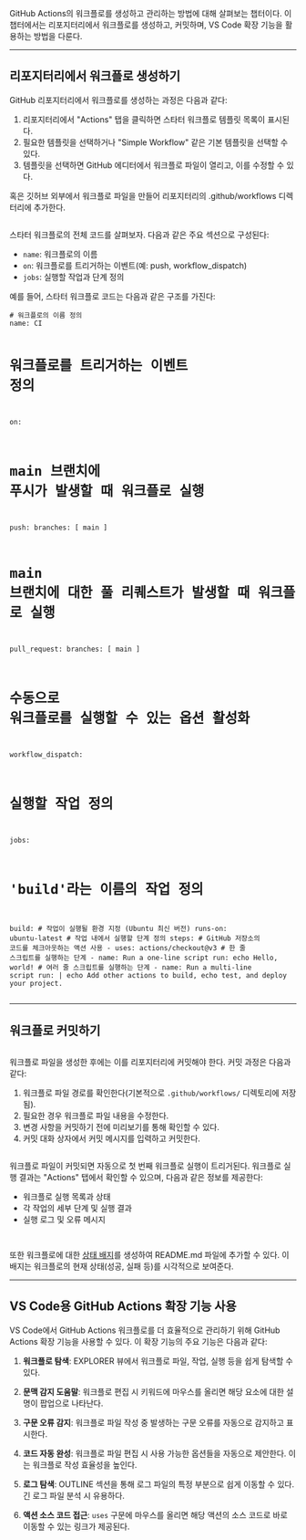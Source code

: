 <p>GitHub Actions의 워크플로를 생성하고 관리하는 방법에 대해 살펴보는 챕터이다. 이 챕터에서는 리포지터리에서 워크플로를 생성하고, 커밋하며, VS Code 확장 기능을 활용하는 방법을 다룬다.</p>
<hr />
<h2 id="리포지터리에서-워크플로-생성하기">리포지터리에서 워크플로 생성하기</h2>
<p>GitHub 리포지터리에서 워크플로를 생성하는 과정은 다음과 같다:</p>
<ol>
<li>리포지터리에서 &quot;Actions&quot; 탭을 클릭하면 스타터 워크플로 템플릿 목록이 표시된다.</li>
<li>필요한 템플릿을 선택하거나 &quot;Simple Workflow&quot; 같은 기본 템플릿을 선택할 수 있다.</li>
<li>템플릿을 선택하면 GitHub 에디터에서 워크플로 파일이 열리고, 이를 수정할 수 있다.</li>
</ol>
<p>혹은 깃허브 외부에서 워크플로 파일을 만들어 리포지터리의 .github/workflows 디렉터리에 추가한다.</p>
<p><img alt="" src="https://velog.velcdn.com/images/ekdeon/post/20e35383-ad79-4f7f-a9e2-8af58fc209aa/image.png" /></p>
<p>스타터 워크플로의 전체 코드를 살펴보자. 다음과 같은 주요 섹션으로 구성된다:</p>
<ul>
<li><code>name</code>: 워크플로의 이름</li>
<li><code>on</code>: 워크플로를 트리거하는 이벤트(예: push, workflow_dispatch)</li>
<li><code>jobs</code>: 실행할 작업과 단계 정의</li>
</ul>
<p>예를 들어, 스타터 워크플로 코드는 다음과 같은 구조를 가진다:</p>
<pre><code class="language-yaml"># 워크플로의 이름 정의
name: CI

# 워크플로를 트리거하는 이벤트 정의
on:
  # main 브랜치에 푸시가 발생할 때 워크플로 실행
  push:
    branches: [ main ]
  # main 브랜치에 대한 풀 리퀘스트가 발생할 때 워크플로 실행
  pull_request:
    branches: [ main ]
  # 수동으로 워크플로를 실행할 수 있는 옵션 활성화
  workflow_dispatch:

# 실행할 작업 정의
jobs:
  # 'build'라는 이름의 작업 정의
  build:
    # 작업이 실행될 환경 지정 (Ubuntu 최신 버전)
    runs-on: ubuntu-latest
    # 작업 내에서 실행할 단계 정의
    steps:
      # GitHub 저장소의 코드를 체크아웃하는 액션 사용
      - uses: actions/checkout@v3
      # 한 줄 스크립트를 실행하는 단계
      - name: Run a one-line script
        run: echo Hello, world!
      # 여러 줄 스크립트를 실행하는 단계
      - name: Run a multi-line script
        run: |
          echo Add other actions to build,
          echo test, and deploy your project.
</code></pre>
<hr />
<h2 id="워크플로-커밋하기">워크플로 커밋하기</h2>
<p><img alt="" src="https://velog.velcdn.com/images/ekdeon/post/0a60ee07-6b35-4944-86e7-8c2326d71c83/image.png" /></p>
<p>워크플로 파일을 생성한 후에는 이를 리포지터리에 커밋해야 한다. 커밋 과정은 다음과 같다:</p>
<ol>
<li>워크플로 파일 경로를 확인한다(기본적으로 <code>.github/workflows/</code> 디렉토리에 저장됨).</li>
<li>필요한 경우 워크플로 파일 내용을 수정한다.</li>
<li>변경 사항을 커밋하기 전에 미리보기를 통해 확인할 수 있다.</li>
<li>커밋 대화 상자에서 커밋 메시지를 입력하고 커밋한다.</li>
</ol>
<p><img alt="" src="https://velog.velcdn.com/images/ekdeon/post/a5552da6-63c1-4294-b542-b4fc36506256/image.png" /></p>
<p>워크플로 파일이 커밋되면 자동으로 첫 번째 워크플로 실행이 트리거된다. 워크플로 실행 결과는 &quot;Actions&quot; 탭에서 확인할 수 있으며, 다음과 같은 정보를 제공한다:</p>
<ul>
<li>워크플로 실행 목록과 상태</li>
<li>각 작업의 세부 단계 및 실행 결과</li>
<li>실행 로그 및 오류 메시지</li>
</ul>
<p><img alt="" src="https://velog.velcdn.com/images/ekdeon/post/d99b0ec1-bec7-43b7-822c-6959f81239ea/image.png" /></p>
<p><img alt="" src="https://velog.velcdn.com/images/ekdeon/post/2af00c2c-bfc0-4953-9f7b-05d73691f94c/image.png" /></p>
<p>또한 워크플로에 대한 <a href="https://docs.github.com/ko/actions/monitoring-and-troubleshooting-workflows/monitoring-workflows/adding-a-workflow-status-badge">상태 배지</a>를 생성하여 README.md 파일에 추가할 수 있다. 이 배지는 워크플로의 현재 상태(성공, 실패 등)를 시각적으로 보여준다.</p>
<hr />
<h2 id="vs-code용-github-actions-확장-기능-사용">VS Code용 GitHub Actions 확장 기능 사용</h2>
<p>VS Code에서 GitHub Actions 워크플로를 더 효율적으로 관리하기 위해 GitHub Actions 확장 기능을 사용할 수 있다. 이 확장 기능의 주요 기능은 다음과 같다:</p>
<ol>
<li><p><strong>워크플로 탐색</strong>: EXPLORER 뷰에서 워크플로 파일, 작업, 실행 등을 쉽게 탐색할 수 있다. </p>
</li>
<li><p><strong>문맥 감지 도움말</strong>: 워크플로 편집 시 키워드에 마우스를 올리면 해당 요소에 대한 설명이 팝업으로 나타난다.</p>
</li>
<li><p><strong>구문 오류 감지</strong>: 워크플로 파일 작성 중 발생하는 구문 오류를 자동으로 감지하고 표시한다. </p>
</li>
<li><p><strong>코드 자동 완성</strong>: 워크플로 파일 편집 시 사용 가능한 옵션들을 자동으로 제안한다. 이는 워크플로 작성 효율성을 높인다.</p>
</li>
<li><p><strong>로그 탐색</strong>: OUTLINE 섹션을 통해 로그 파일의 특정 부분으로 쉽게 이동할 수 있다. 긴 로그 파일 분석 시 유용하다.</p>
</li>
<li><p><strong>액션 소스 코드 접근</strong>: <code>uses</code> 구문에 마우스를 올리면 해당 액션의 소스 코드로 바로 이동할 수 있는 링크가 제공된다.</p>
</li>
</ol>